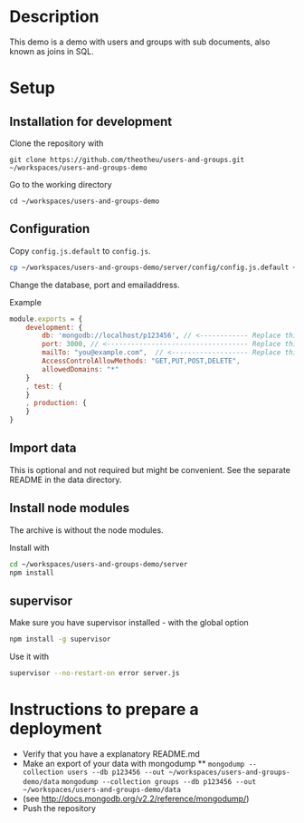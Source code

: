Description
===========
This demo is a demo with users and groups with sub documents, also known as joins in SQL.

Setup
=====
Installation for development
----------------------------

Clone the repository with
```
git clone https://github.com/theotheu/users-and-groups.git ~/workspaces/users-and-groups-demo
```

Go to the working directory
```
cd ~/workspaces/users-and-groups-demo
```

Configuration
----------
Copy ```config.js.default``` to ```config.js```.
```sh
cp ~/workspaces/users-and-groups-demo/server/config/config.js.default ~/workspaces/users-and-groups-demo/server/config/config.js
```

Change the database, port and emailaddress.

Example
```javascript
module.exports = {
    development: {
        db: 'mongodb://localhost/p123456', // <------------ Replace this with your database name
        port: 3000, // <----------------------------------- Replace this with your port number
        mailTo: "you@example.com",  // <------------------- Replace this with your email address
        AccessControlAllowMethods: "GET,PUT,POST,DELETE",
        allowedDomains: "*"
    }
    , test: {
    }
    , production: {
    }
}
```
Import data
-----------
This is optional and not required but might be convenient.
See the separate README in the data directory.

Install node modules
--------------------
The archive is without the node modules.

Install with
```sh
cd ~/workspaces/users-and-groups-demo/server
npm install
```

supervisor
----------
Make sure you have supervisor installed - with the global option

```sh
npm install -g supervisor
```

Use it with
```sh
supervisor --no-restart-on error server.js
```

Instructions to prepare a deployment
===================================

* Verify that you have a explanatory README.md
* Make an export of your data with mongodump
** ```mongodump --collection users --db p123456 --out ~/workspaces/users-and-groups-demo/data```
 ```mongodump --collection groups --db p123456 --out ~/workspaces/users-and-groups-demo/data```
* (see http://docs.mongodb.org/v2.2/reference/mongodump/)
* Push the repository


